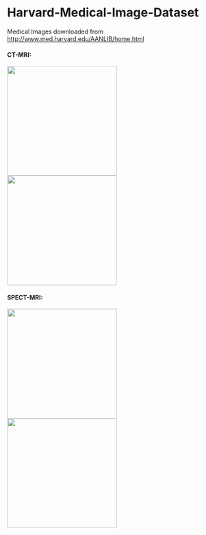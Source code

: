 # Harvard-Medical-Image-Dataset
Medical Images downloaded from http://www.med.harvard.edu/AANLIB/home.html

#### CT-MRI:
<p float="left">
  <img src="https://github.com/hanna-xu/others/blob/master/Harvard/CT-MIR/28005.png" width="256" height="256">
  <img src="https://github.com/hanna-xu/others/blob/master/Harvard/CT-MIR/mri-28005.png" width="256" height="256"/> 
</p>


#### SPECT-MRI:
<p float="left">
  <img src="https://github.com/hanna-xu/others/blob/master/Harvard/SPECT-MRI/9026.png" width="256" height="256">
  <img src="https://github.com/hanna-xu/others/blob/master/Harvard/SPECT-MRI/mri-9026.png" width="256" height="256"/> 
</p>



